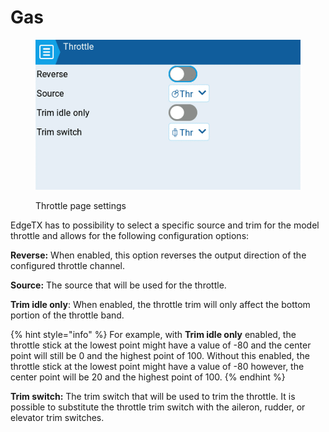 # Gas

<figure><img src="../../../../.gitbook/assets/throttle.png" alt=""><figcaption><p>Throttle page settings</p></figcaption></figure>

EdgeTX has to possibility to select a specific source and trim for the model throttle and allows for the following configuration options:

**Reverse:** When enabled, this option reverses the output direction of the configured throttle channel.

**Source:** The source that will be used for the throttle.

**Trim idle only**: When enabled, the throttle trim will only affect the bottom portion of the throttle band.

{% hint style="info" %}
For example, with **Trim idle only** enabled, the throttle stick at the lowest point might have a value of -80 and the center point will still be 0 and the highest point of 100. Without this enabled, the throttle stick at the lowest point might have a value of -80 however, the center point will be 20 and the highest point of 100.
{% endhint %}

**Trim switch:** The trim switch that will be used to trim the throttle. It is possible to substitute the throttle trim switch with the aileron, rudder, or elevator trim switches.
